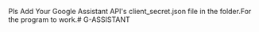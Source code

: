 Pls Add Your Google Assistant API's client_secret.json file in the folder.For the program to work.# G-ASSISTANT
